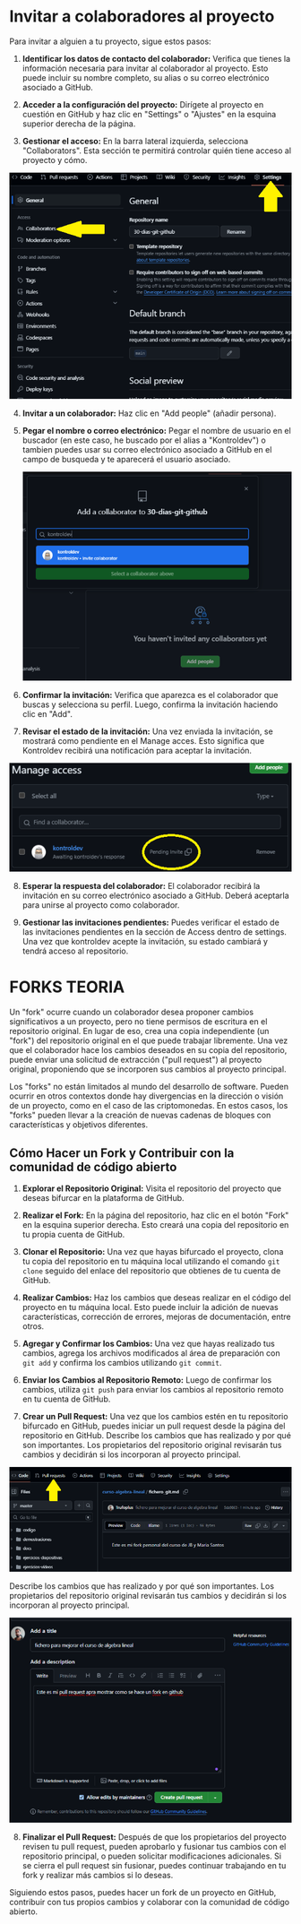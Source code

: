 # Invitar a colaboradores al proyecto

Para invitar a alguien a tu proyecto, sigue estos pasos:

1. **Identificar los datos de contacto del colaborador:**
   Verifica que tienes la información necesaria para invitar al colaborador al proyecto. Esto puede incluir su nombre completo, su alias o su correo electrónico asociado a GitHub.

2. **Acceder a la configuración del proyecto:**
   Dirígete al proyecto en cuestión en GitHub y haz clic en "Settings" o "Ajustes" en la esquina superior derecha de la página.

3. **Gestionar el acceso:**
   En la barra lateral izquierda, selecciona "Collaborators". Esta sección te permitirá controlar quién tiene acceso al proyecto y cómo.

![colaboradores-1](https://github.com/Trufoplus/30-dias-git-github/blob/main/Progreso/img/colaboradores-1.png)

4. **Invitar a un colaborador:**
   Haz clic en "Add people" (añadir persona).

5. **Pegar el nombre o correo electrónico:**
   Pegar el nombre de usuario en el buscador (en este caso, he buscado por el alias a "Kontroldev") o tambien puedes usar su correo electrónico asociado a GitHub en el campo de busqueda y te aparecerá el usuario asociado.

   ![colaboradores-2](https://github.com/Trufoplus/30-dias-git-github/blob/main/Progreso/img/colaboradores-2.png)

6. **Confirmar la invitación:**
   Verifica que aparezca es el colaborador que buscas y selecciona su perfil. Luego, confirma la invitación haciendo clic en "Add".

7. **Revisar el estado de la invitación:**
   Una vez enviada la invitación, se mostrará como pendiente en el Manage acces. Esto significa que Kontroldev recibirá una notificación para aceptar la invitación.

 ![colaboradores-3](https://github.com/Trufoplus/30-dias-git-github/blob/main/Progreso/img/colaboradores-3.png)

8. **Esperar la respuesta del colaborador:**
   El colaborador recibirá la invitación en su correo electrónico asociado a GitHub. Deberá aceptarla para unirse al proyecto como colaborador.

9. **Gestionar las invitaciones pendientes:**
   Puedes verificar el estado de las invitaciones pendientes en la sección de Access dentro de settings. Una vez que kontroldev acepte la invitación, su estado cambiará y tendrá acceso al repositorio.

# FORKS TEORIA

Un "fork" ocurre cuando un colaborador desea proponer cambios significativos a un proyecto, pero no tiene permisos de escritura en el repositorio original. En lugar de eso, crea una copia independiente (un "fork") del repositorio original en el que puede trabajar libremente. Una vez que el colaborador hace los cambios deseados en su copia del repositorio, puede enviar una solicitud de extracción ("pull request") al proyecto original, proponiendo que se incorporen sus cambios al proyecto principal.

Los "forks" no están limitados al mundo del desarrollo de software. Pueden ocurrir en otros contextos donde hay divergencias en la dirección o visión de un proyecto, como en el caso de las criptomonedas. En estos casos, los "forks" pueden llevar a la creación de nuevas cadenas de bloques con características y objetivos diferentes.

## Cómo Hacer un Fork y Contribuir con la comunidad de código abierto

1. **Explorar el Repositorio Original:** Visita el repositorio del proyecto que deseas bifurcar en la plataforma de GitHub.

2. **Realizar el Fork:** En la página del repositorio, haz clic en el botón "Fork" en la esquina superior derecha. Esto creará una copia del repositorio en tu propia cuenta de GitHub.

3. **Clonar el Repositorio:** Una vez que hayas bifurcado el proyecto, clona tu copia del repositorio en tu máquina local utilizando el comando `git clone` seguido del enlace del repositorio que obtienes de tu cuenta de GitHub.

4. **Realizar Cambios:** Haz los cambios que deseas realizar en el código del proyecto en tu máquina local. Esto puede incluir la adición de nuevas características, corrección de errores, mejoras de documentación, entre otros.

5. **Agregar y Confirmar los Cambios:** Una vez que hayas realizado tus cambios, agrega los archivos modificados al área de preparación con `git add` y confirma los cambios utilizando `git commit`.

6. **Enviar los Cambios al Repositorio Remoto:** Luego de confirmar los cambios, utiliza `git push` para enviar los cambios al repositorio remoto en tu cuenta de GitHub.

7. **Crear un Pull Request:** Una vez que los cambios estén en tu repositorio bifurcado en GitHub, puedes iniciar un pull request desde la página del repositorio en GitHub. Describe los cambios que has realizado y por qué son importantes. Los propietarios del repositorio original revisarán tus cambios y decidirán si los incorporan al proyecto principal.

![fork-1](https://github.com/Trufoplus/30-dias-git-github/blob/main/Progreso/img/fork-1.png)

Describe los cambios que has realizado y por qué son importantes. Los propietarios del repositorio original revisarán tus cambios y decidirán si los incorporan al proyecto principal.

![fork-2](https://github.com/Trufoplus/30-dias-git-github/blob/main/Progreso/img/fork-3.png)

8. **Finalizar el Pull Request:** Después de que los propietarios del proyecto revisen tu pull request, pueden aprobarlo y fusionar tus cambios con el repositorio principal, o pueden solicitar modificaciones adicionales. Si se cierra el pull request sin fusionar, puedes continuar trabajando en tu fork y realizar más cambios si lo deseas.

Siguiendo estos pasos, puedes hacer un fork de un proyecto en GitHub, contribuir con tus propios cambios y colaborar con la comunidad de código abierto.



